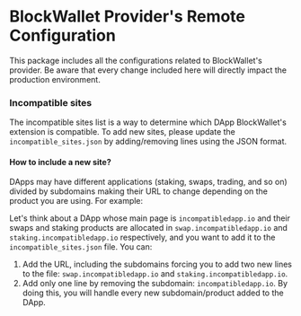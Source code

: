 # BlockWallet Provider's Remote Configuration
This package includes all the configurations related to BlockWallet's provider. Be aware that every change included here will directly impact the production environment.

### Incompatible sites
The incompatible sites list is a way to determine which DApp BlockWallet's extension is compatible. To add new sites, please update the `incompatible_sites.json` by adding/removing lines using the JSON format. 

#### How to include a new site?
DApps may have different applications (staking, swaps, trading, and so on) divided by subdomains making their URL to change depending on the product you are using. For example: 

Let's think about a DApp whose main page is `incompatibledapp.io` and their swaps and staking products are allocated in `swap.incompatibledapp.io` and `staking.incompatibledapp.io` respectively, and you want to add it to the `incompatible_sites.json` file. 
You can: 
1. Add the URL, including the subdomains forcing you to add two new lines to the file: `swap.incompatibledapp.io` and `staking.incompatibledapp.io`.
2. Add only one line by removing the subdomain: `incompatibledapp.io`. By doing this, you will handle every new subdomain/product added to the DApp.
